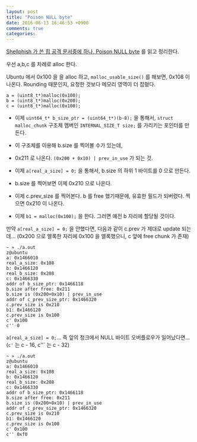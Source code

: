 ```yaml
---
layout: post
title: "Poison NULL byte"
date: 2016-06-13 16:46:53 +0900
comments: true
categories: 
---
```


[Shellphish 가 쓴 힙 공격 문서중에 하나, Poison NULL byte](https://github.com/shellphish/how2heap/blob/master/poison_null_byte.c) 를 읽고 정리한다.

우선 a,b,c 를 차례로 alloc 한다.

Ubuntu 에서 0x100 을 을 alloc 하고, `malloc_usable_size()` 를 해보면, 0x108 이 나온다. Rounding 때문인지, 요청한 것보다 메모리 영역이 더 잡혔다.

```
a = (uint8_t*)malloc(0x100);
b = (uint8_t*)malloc(0x200);
c = (uint8_t*)malloc(0x100);
```

* 이제 `uint64_t* b_size_ptr = (uint64_t*)(b-8);` 을 통해서, `struct malloc_chunk` 구조체 멤버인 `INTERNAL_SIZE_T size;` 를 가리키는 포인터를 만든다.

* 이 구조체를 이용해 b.size 를 찍어볼 수가 있는데,

* 0x211 로 나온다. `(0x200 + 0x10) | prev_in_use` 가 되는 것. 

* 이제 `a[real_a_size] = 0;`  을 통해서, b.size 의 하위 1 바이트를 0 으로 만든다.

* b.size 를 찍어보면 이제 0x210 으로 나온다.

* 이제 c.prev_size 를 찍어본다. b 를 free 했기때문에, 유효한 필드가 되버렸다. 찍으면 0x210 이 나온다.

* 이제 `b1 = malloc(0x100);` 을 한다. 그러면 예전 b 자리에 할당될 것이다.

만약 `a[real_a_size] = 0;` 을 안했다면, 다음과 같이 c.prev 가 제대로 update 되는데... (0x200 으로 앨록한 자리에 0x100 을 앨록했으니, c 앞에 free chunk 가 존재)

```
~ » ./a.out                                                              z@ubuntu
a: 0x1466010
real_a_size: 0x108
b: 0x1466120
real_b_size: 0x208
c: 0x1466330
addr of b_size_ptr: 0x1466118
b.size after free: 0x211
b.size is (0x200+0x10) | prev_in_use
addr of c_prev_size_ptr: 0x1466320
c.prev_size is 0x210
b1: 0x1466120
c.prev_size is 0x100
c' 0x100
c'' 0
```

`a[real_a_size] = 0;`... 즉 앞의 청크에서 NULL 바이트 오버플로우가 일어났다면... (`c'` 는 c - 16, c''` 는 c - 32)

```
~ » ./a.out                                                              z@ubuntu
a: 0x1466010
real_a_size: 0x108
b: 0x1466120
real_b_size: 0x208
c: 0x1466330
addr of b_size_ptr: 0x1466118
b.size after free: 0x211
b.size is (0x200+0x10) | prev_in_use
addr of c_prev_size_ptr: 0x1466320
c.prev_size is 0x210
b1: 0x1466120
c.prev_size is 0x100
c' 0x100
c'' 0xf0
```
